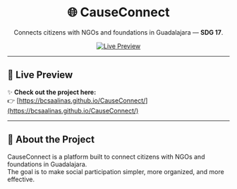 <h1 align="center">🌐 CauseConnect</h1>

<p align="center">
  Connects citizens with NGOs and foundations in Guadalajara — <b>SDG 17</b>.
</p>

<p align="center">
  <a href="https://bcsaalinas.github.io/CauseConnect/">
    <img src="https://img.shields.io/badge/Live%20Preview-GitHub%20Pages-blue?style=for-the-badge" alt="Live Preview">
  </a>
</p>

---

## 🚀 Live Preview

✨ **Check out the project here:**  
👉 [https://bcsaalinas.github.io/CauseConnect/](https://bcsaalinas.github.io/CauseConnect/)

---

## 📖 About the Project

CauseConnect is a platform built to connect citizens with NGOs and foundations in Guadalajara.  
The goal is to make social participation simpler, more organized, and more effective.
